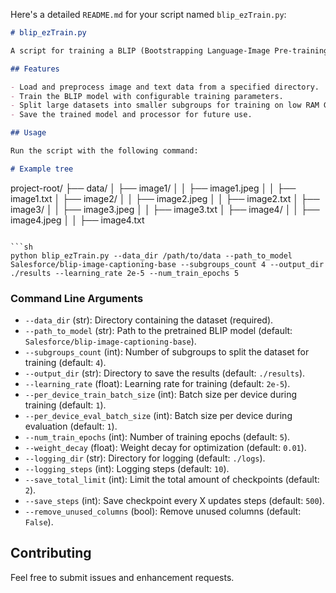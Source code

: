 Here's a detailed `README.md` for your script named `blip_ezTrain.py`:

```markdown
# blip_ezTrain.py

A script for training a BLIP (Bootstrapping Language-Image Pre-training) model on custom datasets with configurable training parameters using command line arguments. This script leverages the HuggingFace Transformers library and PyTorch for efficient processing and training.

## Features

- Load and preprocess image and text data from a specified directory.
- Train the BLIP model with configurable training parameters.
- Split large datasets into smaller subgroups for training on low RAM GPUs.
- Save the trained model and processor for future use.

## Usage

Run the script with the following command:

# Example tree

```
project-root/
├── data/
│   ├── image1/
│   │   ├── image1.jpeg
│   │   ├── image1.txt
│   ├── image2/
│   │   ├── image2.jpeg
│   │   ├── image2.txt
│   ├── image3/
│   │   ├── image3.jpeg
│   │   ├── image3.txt
│   ├── image4/
│   │   ├── image4.jpeg
│   │   ├── image4.txt
```

```sh
python blip_ezTrain.py --data_dir /path/to/data --path_to_model Salesforce/blip-image-captioning-base --subgroups_count 4 --output_dir ./results --learning_rate 2e-5 --num_train_epochs 5
```

### Command Line Arguments

- `--data_dir` (str): Directory containing the dataset (required).
- `--path_to_model` (str): Path to the pretrained BLIP model (default: `Salesforce/blip-image-captioning-base`).
- `--subgroups_count` (int): Number of subgroups to split the dataset for training (default: `4`).
- `--output_dir` (str): Directory to save the results (default: `./results`).
- `--learning_rate` (float): Learning rate for training (default: `2e-5`).
- `--per_device_train_batch_size` (int): Batch size per device during training (default: `1`).
- `--per_device_eval_batch_size` (int): Batch size per device during evaluation (default: `1`).
- `--num_train_epochs` (int): Number of training epochs (default: `5`).
- `--weight_decay` (float): Weight decay for optimization (default: `0.01`).
- `--logging_dir` (str): Directory for logging (default: `./logs`).
- `--logging_steps` (int): Logging steps (default: `10`).
- `--save_total_limit` (int): Limit the total amount of checkpoints (default: `2`).
- `--save_steps` (int): Save checkpoint every X updates steps (default: `500`).
- `--remove_unused_columns` (bool): Remove unused columns (default: `False`).

## Contributing

Feel free to submit issues and enhancement requests.
